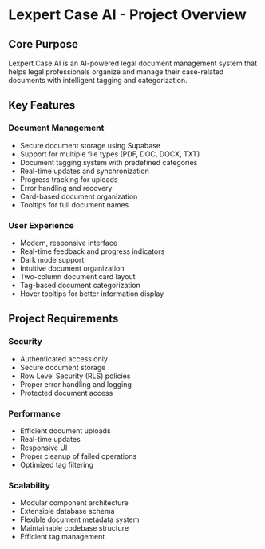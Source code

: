 # Lexpert Case AI - Project Overview

## Core Purpose

Lexpert Case AI is an AI-powered legal document management system that helps legal professionals organize and manage their case-related documents with intelligent tagging and categorization.

## Key Features

### Document Management

- Secure document storage using Supabase
- Support for multiple file types (PDF, DOC, DOCX, TXT)
- Document tagging system with predefined categories
- Real-time updates and synchronization
- Progress tracking for uploads
- Error handling and recovery
- Card-based document organization
- Tooltips for full document names

### User Experience

- Modern, responsive interface
- Real-time feedback and progress indicators
- Dark mode support
- Intuitive document organization
- Two-column document card layout
- Tag-based document categorization
- Hover tooltips for better information display

## Project Requirements

### Security

- Authenticated access only
- Secure document storage
- Row Level Security (RLS) policies
- Proper error handling and logging
- Protected document access

### Performance

- Efficient document uploads
- Real-time updates
- Responsive UI
- Proper cleanup of failed operations
- Optimized tag filtering

### Scalability

- Modular component architecture
- Extensible database schema
- Flexible document metadata system
- Maintainable codebase structure
- Efficient tag management
